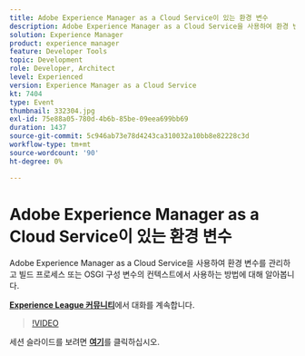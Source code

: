 ```yaml
---
title: Adobe Experience Manager as a Cloud Service이 있는 환경 변수
description: Adobe Experience Manager as a Cloud Service을 사용하여 환경 변수를 관리하고 빌드 프로세스 또는 OSGI 구성 변수의 컨텍스트에서 사용하는 방법에 대해 알아봅니다.
solution: Experience Manager
product: experience manager
feature: Developer Tools
topic: Development
role: Developer, Architect
level: Experienced
version: Experience Manager as a Cloud Service
kt: 7404
type: Event
thumbnail: 332304.jpg
exl-id: 75e88a05-780d-4b6b-85be-09eea699bb69
duration: 1437
source-git-commit: 5c946ab73e78d4243ca310032a10bb8e82228c3d
workflow-type: tm+mt
source-wordcount: '90'
ht-degree: 0%

---
```


# Adobe Experience Manager as a Cloud Service이 있는 환경 변수

Adobe Experience Manager as a Cloud Service을 사용하여 환경 변수를 관리하고 빌드 프로세스 또는 OSGI 구성 변수의 컨텍스트에서 사용하는 방법에 대해 알아봅니다.

**[Experience League 커뮤니티](https://adobe.ly/36Yd3v6)**&#x200B;에서 대화를 계속합니다.

>[!VIDEO](https://video.tv.adobe.com/v/332304/?quality=12&learn=on&hidetitle=true)

세션 슬라이드를 보려면 **[여기](/help/adobe-developers-live/assets/environment-variables-aemcs.pdf)**&#x200B;를 클릭하십시오.
